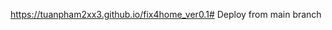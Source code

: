 https://tuanpham2xx3.github.io/fix4home_ver0.1#   D e p l o y   f r o m   m a i n   b r a n c h  
 